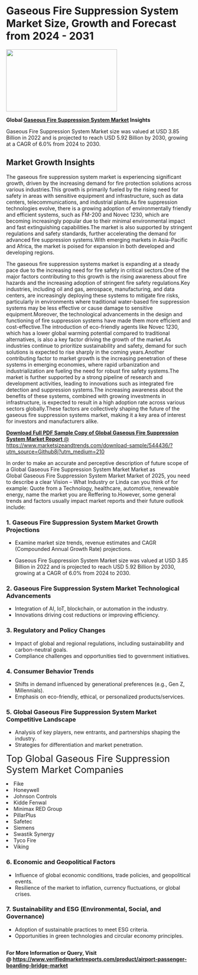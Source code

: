 <H1>Gaseous Fire Suppression System Market Size, Growth and Forecast from 2024 - 2031</H1><img class="aligncenter size-medium wp-image-584254" src="https://thirdeyenews.in/wp-content/uploads/2024/09/Global-Market-Research-300x168.jpeg" alt="" width="300" height="168" /><p><strong>Global&nbsp;<a href="https://www.marketsizeandtrends.com/download-sample/544436/?utm_source=Github8j?utm_medium=210">Gaseous Fire Suppression System Market</a> Insights</strong></p><p>Gaseous Fire Suppression System Market size was valued at USD 3.85 Billion in 2022 and is projected to reach USD 5.92 Billion by 2030, growing at a CAGR of 6.0% from 2024 to 2030.</p><p><h2>Market Growth Insights</h2> <p>The gaseous fire suppression system market is experiencing significant growth, driven by the increasing demand for fire protection solutions across various industries.This growth is primarily fueled by the rising need for safety in areas with sensitive equipment and infrastructure, such as data centers, telecommunications, and industrial plants.As fire suppression technologies evolve, there is a growing adoption of environmentally friendly and efficient systems, such as FM-200 and Novec 1230, which are becoming increasingly popular due to their minimal environmental impact and fast extinguishing capabilities.The market is also supported by stringent regulations and safety standards, further accelerating the demand for advanced fire suppression systems.With emerging markets in Asia-Pacific and Africa, the market is poised for expansion in both developed and developing regions.<a href="#"></a></p> <p>The gaseous fire suppression systems market is expanding at a steady pace due to the increasing need for fire safety in critical sectors.One of the major factors contributing to this growth is the rising awareness about fire hazards and the increasing adoption of stringent fire safety regulations.Key industries, including oil and gas, aerospace, manufacturing, and data centers, are increasingly deploying these systems to mitigate fire risks, particularly in environments where traditional water-based fire suppression systems may be less effective or cause damage to sensitive equipment.Moreover, the technological advancements in the design and functioning of fire suppression systems have made them more efficient and cost-effective.The introduction of eco-friendly agents like Novec 1230, which has a lower global warming potential compared to traditional alternatives, is also a key factor driving the growth of the market.As industries continue to prioritize sustainability and safety, demand for such solutions is expected to rise sharply in the coming years.Another contributing factor to market growth is the increasing penetration of these systems in emerging economies, where rapid urbanization and industrialization are fueling the need for robust fire safety systems.The market is further supported by a strong pipeline of research and development activities, leading to innovations such as integrated fire detection and suppression systems.The increasing awareness about the benefits of these systems, combined with growing investments in infrastructure, is expected to result in a high adoption rate across various sectors globally.These factors are collectively shaping the future of the gaseous fire suppression systems market, making it a key area of interest for investors and manufacturers alike.<a href="#"></p><p><span class=""><strong>Download Full PDF Sample Copy of Global Gaseous Fire Suppression System Market Report</strong> @ <a href="https://www.marketsizeandtrends.com/download-sample/544436/?utm_source=Github8j?utm_medium=210" target="_blank">https://www.marketsizeandtrends.com/download-sample/544436/?utm_source=Github8j?utm_medium=210</a></span></p><p>In order to make an accurate and perceptive description of future scope of a Global&nbsp;Gaseous Fire Suppression System Market Market as Global&nbsp;Gaseous Fire Suppression System Market Market of 2025, you need to describe a clear Vision &ndash; What Industry or Linda can you think of for example: Quote from a Technology, healthcare, automotive, renewable energy, name the market you are Reffering to.However, some general trends and factors usually impact market reports and their future outlook include:</p><h3>1.&nbsp;<strong>Gaseous Fire Suppression System Market Growth Projections</strong></h3><ul><li>Examine market size trends, revenue estimates and CAGR (Compounded Annual Growth Rate) projections.</li><li><p>Gaseous Fire Suppression System Market size was valued at USD 3.85 Billion in 2022 and is projected to reach USD 5.92 Billion by 2030, growing at a CAGR of 6.0% from 2024 to 2030.</p></li></ul><h3>2.&nbsp;<strong>Gaseous Fire Suppression System Market Technological Advancements</strong></h3><ul><li>Integration of AI, IoT, blockchain, or automation in the industry.</li><li>Innovations driving cost reductions or improving efficiency.</li></ul><h3>3.&nbsp;<strong>Regulatory and Policy Changes</strong></h3><ul><li>Impact of global and regional regulations, including sustainability and carbon-neutral goals.</li><li>Compliance challenges and opportunities tied to government initiatives.</li></ul><h3>4.&nbsp;<strong>Consumer Behavior Trends</strong></h3><ul><li>Shifts in demand influenced by generational preferences (e.g., Gen Z, Millennials).</li><li>Emphasis on eco-friendly, ethical, or personalized products/services.</li></ul><h3>5.&nbsp;<strong>Global Gaseous Fire Suppression System Market Competitive Landscape</strong></h3><ul><li>Analysis of key players, new entrants, and partnerships shaping the industry.</li><li>Strategies for differentiation and market penetration.</li></ul><p data-pm-slice="1 1 []"><span style="color: inherit; font-family: inherit; font-size: 25px;">Top Global Gaseous Fire Suppression System Market Companies</span></p><div class="" data-test-id=""><p><li>Fike</li><li> Honeywell</li><li> Johnson Controls</li><li> Kidde Fenwal</li><li> Minimax RED Group</li><li> PillarPlus</li><li> Safetec</li><li> Siemens</li><li> Swastik Synergy</li><li> Tyco Fire</li><li> Viking</li></p></div><h3>6.&nbsp;<strong>Economic and Geopolitical Factors</strong></h3><ul><li>Influence of global economic conditions, trade policies, and geopolitical events.</li><li>Resilience of the market to inflation, currency fluctuations, or global crises.</li></ul><h3>7.&nbsp;<strong>Sustainability and ESG (Environmental, Social, and Governance)</strong></h3><ul><li>Adoption of sustainable practices to meet ESG criteria.</li><li>Opportunities in green technologies and circular economy principles.</li></ul><h2><strong style="font-size: 14px;">For More Information or Query, Visit @&nbsp;</strong><a style="background-color: #ffffff; font-size: 14px;" href="https://www.marketsizeandtrends.com/report/gaseous-fire-suppression-system-market/" target="_blank">https://www.verifiedmarketreports.com/product/airport-passenger-boarding-bridge-market</a></h2>